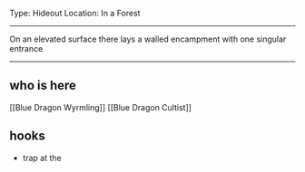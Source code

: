 Type: Hideout
Location: In a Forest

---

On an elevated surface there lays a walled encampment with one singular entrance

---

## who is here

[[Blue Dragon Wyrmling]]
[[Blue Dragon Cultist]]

## hooks

- trap at the 